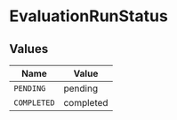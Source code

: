 # EvaluationRunStatus


## Values

| Name        | Value       |
| ----------- | ----------- |
| `PENDING`   | pending     |
| `COMPLETED` | completed   |